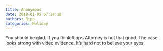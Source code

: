 ```yaml
---
title: Anonymous
date: 2018-01-05 07:28:18
authors: Ripp
categories: Holiday
---
```


 You should be glad. If you think Ripps Attorney is not that good. 
The case looks strong with video evidence. It’s hard not to believe your eyes